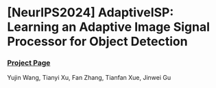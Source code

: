 # [NeurIPS2024] AdaptiveISP: Learning an Adaptive Image Signal Processor for Object Detection
### [Project Page](https://openimaginglab.github.io/AdaptiveISP/) <br>

Yujin Wang, Tianyi Xu, Fan Zhang, Tianfan Xue, Jinwei Gu <br><br>
